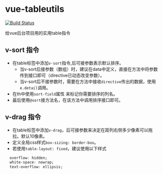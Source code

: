 # vue-tableutils

[![Build Status](https://travis-ci.org/EOITek/vue-tableutils.svg?branch=master)](https://travis-ci.org/EOITek/vue-tableutils)

给vue后台项目用的实用table指令

## v-sort 指令

* 在table标签中添加`v-sort`指令,后可接参数表示默认排序。
  * 当v-sort后接参数（数组）时，建议在data中定义，直接在方法中将参数传到接口即可（directive已动态改变参数）。
  * 当v-sort后不接参数时，需要在方法中接收`directive`传出的数据，使用`e.detail`调用。
* 在th中使用`sort-field`属性 来标记你需要排序的列名。
* 最后使用`@sort`接方法名，在该方法中调用排序接口即可。

## v-drag 指令

* 在table标签中添加`v-drag`，后可接参数来决定在距列右侧多少像素可以拖拉。默认10像素。
* 定义全局css样式`box-sizing: border-box`。
* 若使用`table-layout: fixed`，建议使用以下样式

```css
  overflow: hidden;
  white-space: nowrap;
  text-overflow: ellipsis;
```
